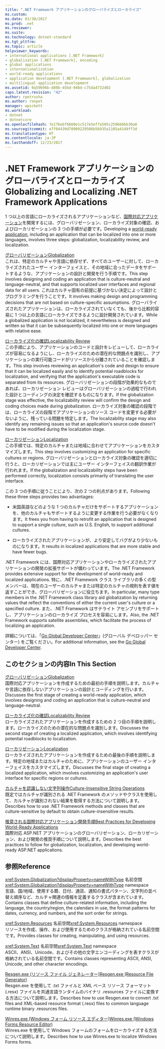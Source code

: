 ```yaml
---
title: ".NET Framework アプリケーションのグローバライズとローカライズ"
ms.custom: 
ms.date: 03/30/2017
ms.prod: .net
ms.reviewer: 
ms.suite: 
ms.technology: dotnet-standard
ms.tgt_pltfrm: 
ms.topic: article
helpviewer_keywords:
- international applications [.NET Framework]
- globalization [.NET Framework], encoding
- global applications
- internationalization
- world-ready applications
- application development [.NET Framework], globalization
- multilingual application development
ms.assetid: 9a59696b-d89b-45bd-946d-c75da4732d02
caps.latest.revision: "42"
author: rpetrusha
ms.author: ronpet
manager: wpickett
ms.workload:
- dotnet
- dotnetcore
ms.openlocfilehash: 7e176ebf6660e1c517e5ef7a505c259666bb30a0
ms.sourcegitcommit: e7f04439d78909229506b56935a1105a4149ff3d
ms.translationtype: HT
ms.contentlocale: ja-JP
ms.lasthandoff: 12/23/2017
---
```

# <a name="globalizing-and-localizing-net-framework-applications"></a><span data-ttu-id="62989-102">.NET Framework アプリケーションのグローバライズとローカライズ</span><span class="sxs-lookup"><span data-stu-id="62989-102">Globalizing and Localizing .NET Framework Applications</span></span>
<span data-ttu-id="62989-103">1 つ以上の言語にローカライズされるアプリケーションなど、[国際対応アプリケーション](http://msdn.microsoft.com/goglobal/bb978433.aspx)を開発するには、グローバリゼーション、ローカライズ対象の確認、およびローカリゼーションの 3 つの手順が必要です。</span><span class="sxs-lookup"><span data-stu-id="62989-103">Developing a [world-ready application](http://msdn.microsoft.com/goglobal/bb978433.aspx), including an application that can be localized into one or more languages, involves three steps: globalization, localizability review, and localization.</span></span>  
  
 [<span data-ttu-id="62989-104">グローバリゼーション</span><span class="sxs-lookup"><span data-stu-id="62989-104">Globalization</span></span>](../../../docs/standard/globalization-localization/globalization.md)  
 <span data-ttu-id="62989-105">これは、特定のカルチャや言語に依存せず、すべてのユーザーに対して、ローカライズされたユーザー インターフェイスと、その地域に合ったデータをサポートするような、アプリケーションの設計と開発を行う手順です。</span><span class="sxs-lookup"><span data-stu-id="62989-105">This step involves designing and coding an application that is culture-neutral and language-neutral, and that supports localized user interfaces and regional data for all users.</span></span> <span data-ttu-id="62989-106">これはカルチャ固有の前提に基づかない決定によって設計とプログラミングを行うことです。</span><span class="sxs-lookup"><span data-stu-id="62989-106">It involves making design and programming decisions that are not based on culture-specific assumptions.</span></span> <span data-ttu-id="62989-107">グローバライズされたアプリケーションは、ローカライズされていなくても、後から比較的容易に 1 つ以上の言語にローカライズできるように設計開発されています。</span><span class="sxs-lookup"><span data-stu-id="62989-107">While a globalized application is not localized, it nevertheless is designed and written so that it can be subsequently localized into one or more languages with relative ease.</span></span>  
  
 [<span data-ttu-id="62989-108">ローカライズ化の確認</span><span class="sxs-lookup"><span data-stu-id="62989-108">Localizability Review</span></span>](../../../docs/standard/globalization-localization/localizability-review.md)  
 <span data-ttu-id="62989-109">この手順により、アプリケーションのコードと設計をレビューして、ローカライズが容易になるようにし、ローカライズのための潜在的な問題点を識別し、アプリケーションの実行可能コードがリソースから分離されていることを確認します。</span><span class="sxs-lookup"><span data-stu-id="62989-109">This step involves reviewing an application's code and design to ensure that it can be localized easily and to identify potential roadblocks for localization, and verifying that the application's executable code is separated from its resources.</span></span> <span data-ttu-id="62989-110">グローバリゼーションの段階が効果的なものであれば、ローカリゼーション レビューはグローバリゼーションの過程で行われた設計とコーディングの決定を確認するものになります。</span><span class="sxs-lookup"><span data-stu-id="62989-110">If the globalization stage was effective, the localizability review will confirm the design and coding choices made during globalization.</span></span> <span data-ttu-id="62989-111">ローカライズ対象の確認の段階では、ローカライズの段階でアプリケーションのソース コードを変更する必要がないように、残っている問題を特定します。</span><span class="sxs-lookup"><span data-stu-id="62989-111">The localizability stage may also identify any remaining issues so that an application's source code doesn't have to be modified during the localization stage.</span></span>  
  
 [<span data-ttu-id="62989-112">ローカリゼーション</span><span class="sxs-lookup"><span data-stu-id="62989-112">Localization</span></span>](../../../docs/standard/globalization-localization/localization.md)  
 <span data-ttu-id="62989-113">この手順では、特定のカルチャまたは地域に合わせてアプリケーションをカスタマイズします。</span><span class="sxs-lookup"><span data-stu-id="62989-113">This step involves customizing an application for specific cultures or regions.</span></span> <span data-ttu-id="62989-114">グローバリゼーションとローカライズ対象の確認を適切に行うと、ローカリゼーションでは主にユーザー インターフェイスの翻訳作業が行われます。</span><span class="sxs-lookup"><span data-stu-id="62989-114">If the globalization and localizability steps have been performed correctly, localization consists primarily of translating the user interface.</span></span>  
  
 <span data-ttu-id="62989-115">この 3 つの手順に従うことにより、次の 2 つの利点があります。</span><span class="sxs-lookup"><span data-stu-id="62989-115">Following these three steps provides two advantages:</span></span>  
  
-   <span data-ttu-id="62989-116">米国英語などのような 1 つのカルチャだけをサポートするアプリケーションを、他のカルチャもサポートするように変更する作業を行う必要がなくなります。</span><span class="sxs-lookup"><span data-stu-id="62989-116">It frees you from having to retrofit an application that is designed to support a single culture, such as U.S. English, to support additional cultures.</span></span>  
  
-   <span data-ttu-id="62989-117">ローカライズされたアプリケーションが、より安定してバグがより少ないものになります。</span><span class="sxs-lookup"><span data-stu-id="62989-117">It results in localized applications that are more stable and have fewer bugs.</span></span>  
  
 <span data-ttu-id="62989-118">.NET Framework には、国際対応アプリケーションやローカライズされたアプリケーションの開発の拡張サポートが備わっています。</span><span class="sxs-lookup"><span data-stu-id="62989-118">The .NET Framework provides extensive support for the development of world-ready and localized applications.</span></span> <span data-ttu-id="62989-119">特に、.NET Framework クラス ライブラリの多くの型メンバーは、現在のユーザーのカルチャまたは特定のカルチャの規則を表す値を返すことができ、グローバリゼーションに役立ちます。</span><span class="sxs-lookup"><span data-stu-id="62989-119">In particular, many type members in the .NET Framework class library aid globalization by returning values that reflect the conventions of either the current user's culture or a specified culture.</span></span> <span data-ttu-id="62989-120">また、.NET Framework はサテライト アセンブリをサポートし、アプリケーションのローカライズ プロセスを容易にします。</span><span class="sxs-lookup"><span data-stu-id="62989-120">Also, the .NET Framework supports satellite assemblies, which facilitate the process of localizing an application.</span></span>  
  
 <span data-ttu-id="62989-121">詳細については、「[Go Global Developer Center](http://go.microsoft.com/fwlink/?LinkId=235015)」(グローバル デベロッパー センター) をご覧ください。</span><span class="sxs-lookup"><span data-stu-id="62989-121">For additional information, see the [Go Global Developer Center](http://go.microsoft.com/fwlink/?LinkId=235015).</span></span>  
  
## <a name="in-this-section"></a><span data-ttu-id="62989-122">このセクションの内容</span><span class="sxs-lookup"><span data-stu-id="62989-122">In This Section</span></span>  
 [<span data-ttu-id="62989-123">グローバリゼーション</span><span class="sxs-lookup"><span data-stu-id="62989-123">Globalization</span></span>](../../../docs/standard/globalization-localization/globalization.md)  
 <span data-ttu-id="62989-124">国際対応アプリケーションを作成するための最初の手順を説明します。カルチャや言語に依存しないアプリケーションの設計とコーディングを行います。</span><span class="sxs-lookup"><span data-stu-id="62989-124">Discusses the first stage of creating a world-ready application, which involves designing and coding an application that is culture-neutral and language-neutral.</span></span>  
  
 [<span data-ttu-id="62989-125">ローカライズ化の確認</span><span class="sxs-lookup"><span data-stu-id="62989-125">Localizability Review</span></span>](../../../docs/standard/globalization-localization/localizability-review.md)  
 <span data-ttu-id="62989-126">ローカライズされたアプリケーションを作成するための 2 つ目の手順を説明します。ローカライズのための潜在的な問題点を識別します。</span><span class="sxs-lookup"><span data-stu-id="62989-126">Discusses the second stage of creating a localized application, which involves identifying potential roadblocks to localization.</span></span>  
  
 [<span data-ttu-id="62989-127">ローカリゼーション</span><span class="sxs-lookup"><span data-stu-id="62989-127">Localization</span></span>](../../../docs/standard/globalization-localization/localization.md)  
 <span data-ttu-id="62989-128">ローカライズされたアプリケーションを作成するための最後の手順を説明します。特定の地域またはカルチャのために、アプリケーションのユーザー インターフェイスをカスタマイズします。</span><span class="sxs-lookup"><span data-stu-id="62989-128">Discusses the final stage of creating a localized application, which involves customizing an application's user interface for specific regions or cultures.</span></span>  
  
 [<span data-ttu-id="62989-129">カルチャを認識しない文字列操作</span><span class="sxs-lookup"><span data-stu-id="62989-129">Culture-Insensitive String Operations</span></span>](../../../docs/standard/globalization-localization/culture-insensitive-string-operations.md)  
 <span data-ttu-id="62989-130">既定ではカルチャが識別される .NET Framework のメソッドやクラスを使用して、カルチャが識別されない結果を取得する方法について説明します。</span><span class="sxs-lookup"><span data-stu-id="62989-130">Describes how to use .NET Framework methods and classes that are culture-sensitive by default to obtain culture-insensitive results.</span></span>  
  
 [<span data-ttu-id="62989-131">推奨される国際対応アプリケーション開発手順</span><span class="sxs-lookup"><span data-stu-id="62989-131">Best Practices for Developing World-Ready Applications</span></span>](../../../docs/standard/globalization-localization/best-practices-for-developing-world-ready-apps.md)  
 <span data-ttu-id="62989-132">国際対応 ASP.NET アプリケーションのグローバリゼーション、ローカリゼーション、および開発の推奨手順について説明します。</span><span class="sxs-lookup"><span data-stu-id="62989-132">Describes the best practices to follow for globalization, localization, and developing world-ready ASP.NET applications.</span></span>  
  
## <a name="reference"></a><span data-ttu-id="62989-133">参照</span><span class="sxs-lookup"><span data-stu-id="62989-133">Reference</span></span>  
 <span data-ttu-id="62989-134"><xref:System.Globalization?displayProperty=nameWithType> 名前空間</span><span class="sxs-lookup"><span data-stu-id="62989-134"><xref:System.Globalization?displayProperty=nameWithType> namespace</span></span>  
 <span data-ttu-id="62989-135">言語、国/地域、使用する暦、日付、通貨、通知の書式パターン、文字列の並べ替え順序など、カルチャ関連の情報を定義するクラスが含まれています。</span><span class="sxs-lookup"><span data-stu-id="62989-135">Contains classes that define culture-related information, including the language, the country/region, the calendars in use, the format patterns for dates, currency, and numbers, and the sort order for strings.</span></span>  
  
 <span data-ttu-id="62989-136"><xref:System.Resources> 名前空間</span><span class="sxs-lookup"><span data-stu-id="62989-136"><xref:System.Resources> namespace</span></span>  
 <span data-ttu-id="62989-137">リソースを作成、操作、および使用するためのクラスが格納されている名前空間です。</span><span class="sxs-lookup"><span data-stu-id="62989-137">Provides classes for creating, manipulating, and using resources.</span></span>  
  
 <span data-ttu-id="62989-138"><xref:System.Text> 名前空間</span><span class="sxs-lookup"><span data-stu-id="62989-138"><xref:System.Text> namespace</span></span>  
 <span data-ttu-id="62989-139">ASCII、ANSI、Unicode、およびその他の文字エンコーディングを表すクラスが格納されている名前空間です。</span><span class="sxs-lookup"><span data-stu-id="62989-139">Contains classes representing ASCII, ANSI, Unicode, and other character encodings.</span></span>  
  
 [<span data-ttu-id="62989-140">Resgen.exe (リソース ファイル ジェネレーター)</span><span class="sxs-lookup"><span data-stu-id="62989-140">Resgen.exe (Resource File Generator)</span></span>](../../../docs/framework/tools/resgen-exe-resource-file-generator.md)  
 <span data-ttu-id="62989-141">Resgen.exe を使用して .txt ファイルと XML ベース リソース フォーマット (.resx) ファイルを共通言語ランタイムのバイナリ .resources ファイルに変換する方法について説明します。</span><span class="sxs-lookup"><span data-stu-id="62989-141">Describes how to use Resgen.exe to convert .txt files and XML-based resource format (.resx) files to common language runtime binary .resources files.</span></span>  
  
 [<span data-ttu-id="62989-142">Winres.exe (Windows フォーム リソース エディター)</span><span class="sxs-lookup"><span data-stu-id="62989-142">Winres.exe (Windows Forms Resource Editor)</span></span>](../../../docs/framework/tools/winres-exe-windows-forms-resource-editor.md)  
 <span data-ttu-id="62989-143">Winres.exe を使用して Windows フォームのフォームをローカライズする方法について説明します。</span><span class="sxs-lookup"><span data-stu-id="62989-143">Describes how to use Winres.exe to localize Windows Forms forms.</span></span>
